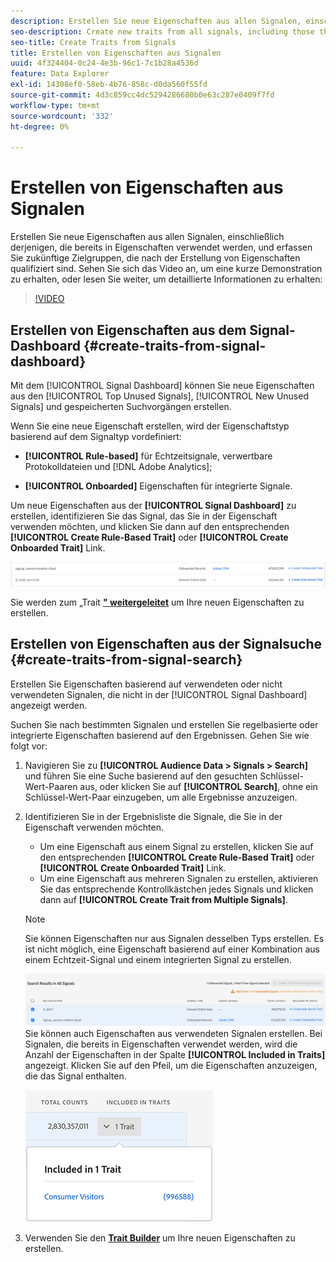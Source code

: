 ```yaml
---
description: Erstellen Sie neue Eigenschaften aus allen Signalen, einschließlich derjenigen, die bereits in Eigenschaften verwendet werden, und erfassen Sie zukünftige Zielgruppen, die nach der Erstellung von Eigenschaften qualifiziert sind.
seo-description: Create new traits from all signals, including those that are already used in traits, and capture future audiences that qualify after trait creation.
seo-title: Create Traits from Signals
title: Erstellen von Eigenschaften aus Signalen
uuid: 4f324404-0c24-4e3b-96c1-7c1b28a4536d
feature: Data Explorer
exl-id: 14308ef0-58eb-4b76-858c-d0da560f55fd
source-git-commit: 4d3c859cc4dc5294286680b0e63c287e0409f7fd
workflow-type: tm+mt
source-wordcount: '332'
ht-degree: 0%

---
```


# Erstellen von Eigenschaften aus Signalen

Erstellen Sie neue Eigenschaften aus allen Signalen, einschließlich derjenigen, die bereits in Eigenschaften verwendet werden, und erfassen Sie zukünftige Zielgruppen, die nach der Erstellung von Eigenschaften qualifiziert sind. Sehen Sie sich das Video an, um eine kurze Demonstration zu erhalten, oder lesen Sie weiter, um detaillierte Informationen zu erhalten:

>[!VIDEO](https://video.tv.adobe.com/v/25169/?quality=12)

## Erstellen von Eigenschaften aus dem Signal-Dashboard {#create-traits-from-signal-dashboard}

Mit dem [!UICONTROL Signal Dashboard] können Sie neue Eigenschaften aus den [!UICONTROL Top Unused Signals], [!UICONTROL New Unused Signals] und gespeicherten Suchvorgängen erstellen.

Wenn Sie eine neue Eigenschaft erstellen, wird der Eigenschaftstyp basierend auf dem Signaltyp vordefiniert:

* **[!UICONTROL Rule-based]** für Echtzeitsignale, verwertbare Protokolldateien und [!DNL Adobe Analytics];

* **[!UICONTROL Onboarded]** Eigenschaften für integrierte Signale.

Um neue Eigenschaften aus der **[!UICONTROL Signal Dashboard]** zu erstellen, identifizieren Sie das Signal, das Sie in der Eigenschaft verwenden möchten, und klicken Sie dann auf den entsprechenden **[!UICONTROL Create Rule-Based Trait]** oder **[!UICONTROL Create Onboarded Trait]** Link.

![](assets/signals-create-trait.png)

Sie werden zum „Trait **[&quot; weitergeleitet](../../features/traits/about-trait-builder.md)** um Ihre neuen Eigenschaften zu erstellen.

## Erstellen von Eigenschaften aus der Signalsuche {#create-traits-from-signal-search}

Erstellen Sie Eigenschaften basierend auf verwendeten oder nicht verwendeten Signalen, die nicht in der [!UICONTROL Signal Dashboard] angezeigt werden.

Suchen Sie nach bestimmten Signalen und erstellen Sie regelbasierte oder integrierte Eigenschaften basierend auf den Ergebnissen. Gehen Sie wie folgt vor:

1. Navigieren Sie zu **[!UICONTROL Audience Data > Signals > Search]** und führen Sie eine Suche basierend auf den gesuchten Schlüssel-Wert-Paaren aus, oder klicken Sie auf **[!UICONTROL Search]**, ohne ein Schlüssel-Wert-Paar einzugeben, um alle Ergebnisse anzuzeigen.
2. Identifizieren Sie in der Ergebnisliste die Signale, die Sie in der Eigenschaft verwenden möchten.
   * Um eine Eigenschaft aus einem Signal zu erstellen, klicken Sie auf den entsprechenden **[!UICONTROL Create Rule-Based Trait]** oder **[!UICONTROL Create Onboarded Trait]** Link.
   * Um eine Eigenschaft aus mehreren Signalen zu erstellen, aktivieren Sie das entsprechende Kontrollkästchen jedes Signals und klicken dann auf **[!UICONTROL Create Trait from Multiple Signals]**.

   >[!NOTE]
   >Sie können Eigenschaften nur aus Signalen desselben Typs erstellen. Es ist nicht möglich, eine Eigenschaft basierend auf einer Kombination aus einem Echtzeit-Signal und einem integrierten Signal zu erstellen.
   >
   > ![](assets/signals-create-trait-search.png)
   >Sie können auch Eigenschaften aus verwendeten Signalen erstellen. Bei Signalen, die bereits in Eigenschaften verwendet werden, wird die Anzahl der Eigenschaften in der Spalte **[!UICONTROL Included in Traits]** angezeigt. Klicken Sie auf den Pfeil, um die Eigenschaften anzuzeigen, die das Signal enthalten.
   >
   >![](assets/signals-used-traits.png)

3. Verwenden Sie den **[Trait Builder](../../features/traits/about-trait-builder.md)** um Ihre neuen Eigenschaften zu erstellen.
